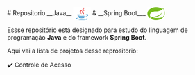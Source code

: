 <div>
  # Repositorio __Java__ <img align="center" alt="Java" height="30" width="40" src="https://github.com/devicons/devicon/blob/master/icons/java/java-original.svg"> & __Spring   Boot___ <img align="center" alt="Spring Boot" height="30" width="40" src="https://github.com/devicons/devicon/blob/master/icons/spring/spring-original.svg"> 
<div/>



Essse repositório está designado para estudo do linguagem de programação __Java__ e do framework __Spring Boot__.

Aqui vai a lista de projetos desse reprositorio:

:heavy_check_mark: Controle de Acesso
